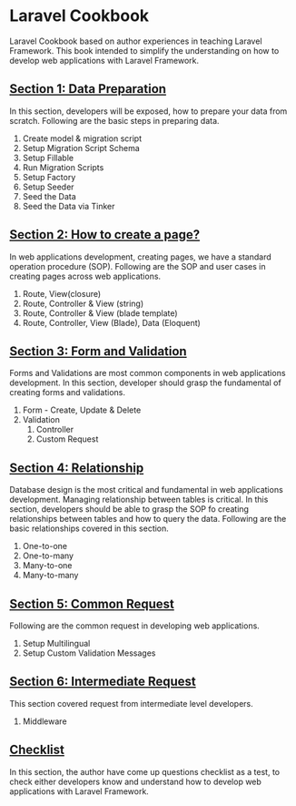# Laravel Cookbook

Laravel Cookbook based on author experiences in teaching Laravel Framework. This book intended to simplify the understanding on how to develop web applications with Laravel Framework.

## [Section 1: Data Preparation](https://github.com/nasrulhazim/laravel-cookbook/blob/master/section-1.md)

In this section, developers will be exposed, how to prepare your data from scratch. Following are the basic steps in preparing data.

1. Create model & migration script
2. Setup Migration Script Schema
3. Setup Fillable
4. Run Migration Scripts
5. Setup Factory
6. Setup Seeder
7. Seed the Data
8. Seed the Data via Tinker

## [Section 2: How to create a page?](https://github.com/nasrulhazim/laravel-cookbook/blob/master/section-2.md)

In web applications development, creating pages, we have a standard operation procedure \(SOP\). Following are the SOP and user cases in creating pages across web applications.

1. Route, View\(closure\)
2. Route, Controller & View \(string\)
3. Route, Controller & View \(blade template\)
4. Route, Controller, View \(Blade\), Data \(Eloquent\)

## [Section 3: Form and Validation](https://github.com/nasrulhazim/laravel-cookbook/blob/master/section-3.md)

Forms and Validations are most common components in web applications development. In this section, developer should grasp the fundamental of creating forms and validations.

1. Form - Create, Update & Delete
2. Validation
   1. Controller
   2. Custom Request

## [Section 4: Relationship](https://github.com/nasrulhazim/laravel-cookbook/blob/master/section-4.md)

Database design is the most critical and fundamental in web applications development. Managing relationship between tables is critical. In this section, developers should be able to grasp the SOP fo creating relationships between tables and how to query the data. Following are the basic relationships covered in this section.

1. One-to-one
2. One-to-many
3. Many-to-one
4. Many-to-many

## [Section 5: Common Request](https://github.com/nasrulhazim/laravel-cookbook/blob/master/section-5.md)

Following are the common request in developing web applications.

1. Setup Multilingual
2. Setup Custom Validation Messages

## [Section 6: Intermediate Request](https://github.com/nasrulhazim/laravel-cookbook/blob/master/section-6.md)

This section covered request from intermediate level developers.

1. Middleware

## [Checklist](https://github.com/nasrulhazim/laravel-cookbook/blob/master/checklist.md)

In this section, the author have come up questions checklist as a test, to check either developers know and understand how to develop web applications with Laravel Framework.



